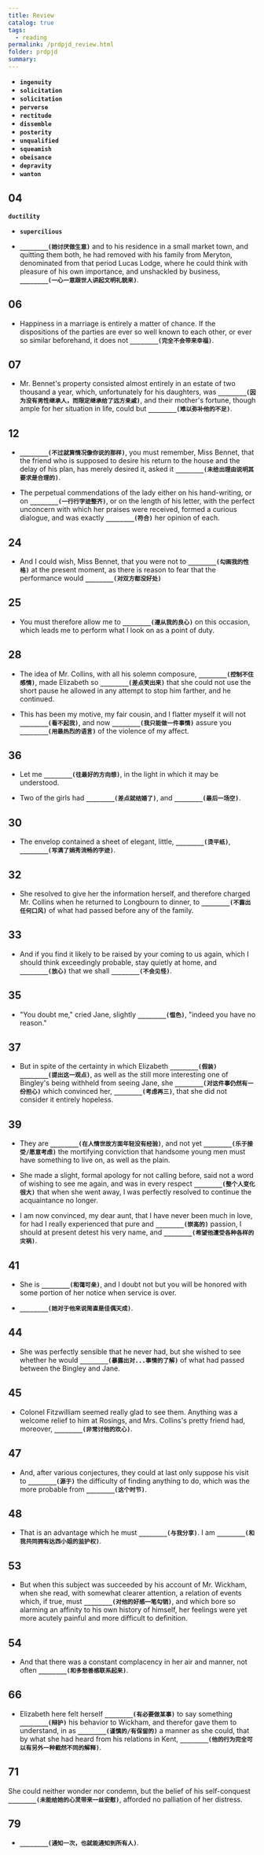 ```yaml
---
title: Review
catalog: true
tags: 
  - reading
permalink: /prdpjd_review.html
folder: prdpjd
summary: 
---
```


-   <b data-toggle="tooltip" data-original-title="{{site.data.glossary.ingenuity}}">`ingenuity`</b>
-   <b data-toggle="tooltip" data-original-title="{{site.data.glossary.solicitation}}">`solicitation`</b>
-   <b data-toggle="tooltip" data-original-title="{{site.data.glossary.solicitation}}">`solicitation`</b>
-   <b data-toggle="tooltip" data-original-title="{{site.data.glossary.perverse}}">`perverse`</b>
-   <b data-toggle="tooltip" data-original-title="{{site.data.glossary.rectitude}}">`rectitude`</b>
-   <b data-toggle="tooltip" data-original-title="{{site.data.glossary.dissemble}}">`dissemble`</b>
-   <b data-toggle="tooltip" data-original-title="{{site.data.glossary.posterity}}">`posterity`</b>
-   <b data-toggle="tooltip" data-original-title="{{site.data.glossary.unqualified}}">`unqualified`</b>
-   <b data-toggle="tooltip" data-original-title="{{site.data.glossary.squeamish}}">`squeamish`</b>
-   <b data-toggle="tooltip" data-original-title="{{site.data.glossary.obeisance}}">`obeisance`</b>
-   <b data-toggle="tooltip" data-original-title="{{site.data.glossary.depravity}}">`depravity`</b>
-   <b data-toggle="tooltip" data-original-title="{{site.data.glossary.wanton}}">`wanton`</b>

## 04

<b data-toggle="tooltip" data-original-title="{{site.data.glossary.ductility}}">`ductility`</b>

-   <b data-toggle="tooltip" data-original-title="{{site.data.glossary.supercilious}}">`supercilious`</b>

- <b data-toggle="tooltip" data-original-title="{{site.data.answers.d04_f}}">`________(她讨厌做生意)`</b> and to his residence in a small market town, and quitting them both, he had removed with his family from Meryton, denominated from that period Lucas Lodge, where he could think with pleasure of his own importance, and unshackled by business, <b data-toggle="tooltip" data-original-title="{{site.data.answers.d04_f2}}">`________(一心一意跟世人讲起文明礼貌来)`</b>.

## 06

- Happiness in a marriage is entirely a matter of chance. If the dispositions of the parties are ever so well known to each other, or ever so similar beforehand, it does not <b data-toggle="tooltip" data-original-title="{{site.data.answers.d05_g}}">`________(完全不会带来幸福)`</b>.

## 07

- Mr. Bennet's property consisted almost entirely in an estate of two thousand a year, which, unfortunately for his daughters, was <b data-toggle="tooltip" data-original-title="{{site.data.answers.d07_h}}">`________(因为没有男性继承人，而限定继承给了远方亲戚)`</b>, and their mother's fortune, though ample for her situation in life, could but <b data-toggle="tooltip" data-original-title="{{site.data.answers.d07_h2}}">`________(难以弥补他的不足)`</b>.


## 12

- <b data-toggle="tooltip" data-original-title="{{site.data.answers.d12_j}}">`________(不过就算情况像你说的那样)`</b>, you must remember, Miss Bennet, that the friend who is supposed to desire his return to the house and the delay of his plan, has merely desired it, asked it <b data-toggle="tooltip" data-original-title="{{site.data.answers.d12_j2}}">`________(未给出理由说明其要求是合理的)`</b>.

- The perpetual commendations of the lady either on his hand-writing, or on <b data-toggle="tooltip" data-original-title="{{site.data.answers.d12_h}}">`________(一行行字迹整齐)`</b>, or on the length of his letter, with the perfect unconcern with which her praises were received, formed a curious dialogue, and was exactly <b data-toggle="tooltip" data-original-title="{{site.data.answers.d12_h2}}">`________(符合)`</b> her opinion of each.

## 24

- And I could wish, Miss Bennet, that you were not to <b data-toggle="tooltip" data-original-title="{{site.data.answers.d24_g}}">`________(勾画我的性格)`</b> at the present moment, as there is reason to fear that the performance would <b data-toggle="tooltip" data-original-title="{{site.data.answers.d24_g2}}">`________(对双方都没好处)`</b>

## 25

- You must therefore allow me to <b data-toggle="tooltip" data-original-title="{{site.data.answers.d25_e}}">`________(遵从我的良心)`</b> on this occasion, which leads me to perform what I look on as a point of duty.

## 28

- The idea of Mr. Collins, with all his solemn composure, <b data-toggle="tooltip" data-original-title="{{site.data.answers.d28_c}}">`________(控制不住感情)`</b>, made Elizabeth so <b data-toggle="tooltip" data-original-title="{{site.data.answers.d28_c2}}">`________(差点笑出来)`</b> that she could not use the short pause he allowed in any attempt to stop him farther, and he continued.


- This has been my motive, my fair cousin, and I flatter myself it will not <b data-toggle="tooltip" data-original-title="{{site.data.answers.d28_g}}">`________(看不起我)`</b>, and now <b data-toggle="tooltip" data-original-title="{{site.data.answers.d28_g2}}">`________(我只能做一件事情)`</b> assure you <b data-toggle="tooltip" data-original-title="{{site.data.answers.d28_g3}}">`________(用最热烈的语言)`</b> of the violence of my affect.

## 36 

- Let me <b data-toggle="tooltip" data-original-title="{{site.data.answers.d36_a}}">`________(往最好的方向想)`</b>, in the light in which it may be understood.

- Two of the girls had <b data-toggle="tooltip" data-original-title="{{site.data.answers.d36_c}}">`________(差点就结婚了)`</b>, and <b data-toggle="tooltip" data-original-title="{{site.data.answers.d36_c2}}">`________(最后一场空)`</b>.

## 30

- The envelop contained a sheet of elegant, little, <b data-toggle="tooltip" data-original-title="{{site.data.answers.d30_f}}">`________(烫平纸)`</b>, <b data-toggle="tooltip" data-original-title="{{site.data.answers.d30_f2}}">`________(写满了娟秀流畅的字迹)`</b>.

## 32

- She resolved to give her the information herself, and therefore charged Mr. Collins when he returned to Longbourn to dinner, to <b data-toggle="tooltip" data-original-title="{{site.data.answers.d32_e}}">`________(不露出任何口风)`</b> of what had passed before any of the family.

## 33

- And if you find it likely to be raised by your coming to us again, which I should think exceedingly probable, stay quietly at home, and <b data-toggle="tooltip" data-original-title="{{site.data.answers.d33_d}}">`________(放心)`</b> that we shall <b data-toggle="tooltip" data-original-title="{{site.data.answers.d33_d2}}">`________(不会见怪)`</b>.

## 35

- "You doubt me," cried Jane, slightly <b data-toggle="tooltip" data-original-title="{{site.data.answers.d35_g}}">`________(愠色)`</b>, "indeed you have no reason."

## 37

- But in spite of the certainty in which Elizabeth <b data-toggle="tooltip" data-original-title="{{site.data.answers.d37_f}}">`________(假装)`</b> <b data-toggle="tooltip" data-original-title="{{site.data.answers.d37_f2}}">`________(提出这一观点)`</b>, as well as the still more interesting one of Bingley's being withheld from seeing Jane, she <b data-toggle="tooltip" data-original-title="{{site.data.answers.d37_f3}}">`________(对这件事仍然有一份担心)`</b> which convinced her, <b data-toggle="tooltip" data-original-title="{{site.data.answers.d37_f4}}">`________(考虑再三)`</b>, that she did not consider it entirely hopeless.

## 39

- They are <b data-toggle="tooltip" data-original-title="{{site.data.answers.d39_f}}">`________(在人情世故方面年轻没有经验)`</b>, and not yet <b data-toggle="tooltip" data-original-title="{{site.data.answers.d39_f2}}">`________(乐于接受/愿意考虑)`</b> the mortifying conviction that handsome young men must have something to live on, as well as the plain.

- She made a slight, formal apology for not calling before, said not a word of wishing to see me again, and was in every respect <b data-toggle="tooltip" data-original-title="{{site.data.answers.d39_c}}">`________(整个人变化很大)`</b> that when she went away, I was perfectly resolved to continue the acquaintance no longer.

- I am now convinced, my dear aunt, that I have never been much in love, for had I really experienced that pure and <b data-toggle="tooltip" data-original-title="{{site.data.answers.d39_d}}">`________(崇高的)`</b> passion, I should at present detest his very name, and <b data-toggle="tooltip" data-original-title="{{site.data.answers.d39_d2}}">`________(希望他遭受各种各样的灾祸)`</b>.

## 41

- She is <b data-toggle="tooltip" data-original-title="{{site.data.answers.d41_h}}">`________(和蔼可亲)`</b>, and I doubt not but you will be honored with some portion of her notice when service is over.

- <b data-toggle="tooltip" data-original-title="{{site.data.answers.d41_f}}">`________(她对于他来说简直是佳偶天成)`</b>.

## 44

- She was perfectly sensible that he never had, but she wished to see whether he would <b data-toggle="tooltip" data-original-title="{{site.data.answers.d44_g}}">`________(暴露出对...事情的了解)`</b> of what had passed between the Bingley and Jane.

## 45

- Colonel Fitzwilliam seemed really glad to see them. Anything was a welcome relief to him at Rosings, and Mrs. Collins's pretty friend had, moreover, <b data-toggle="tooltip" data-original-title="{{site.data.answers.d45_a}}">`________(非常讨他的欢心)`</b>.

## 47

-  And, after various conjectures, they could at last only suppose his visit to <b data-toggle="tooltip" data-original-title="{{site.data.answers.d47_a}}">`________(源于)`</b> the difficulty of finding anything to do, which was the more probable from <b data-toggle="tooltip" data-original-title="{{site.data.answers.d47_a2}}">`________(这个时节)`</b>.


## 48

- That is an advantage which he must <b data-toggle="tooltip" data-original-title="{{site.data.answers.d48_a}}">`________(与我分享)`</b>. I am <b data-toggle="tooltip" data-original-title="{{site.data.answers.d48_a2}}">`________(和我共同拥有达西小姐的监护权)`</b>.

## 53

- But when this subject was succeeded by his account of Mr. Wickham, when she read, with somewhat clearer attention, a relation of events which, if true, must <b data-toggle="tooltip" data-original-title="{{site.data.answers.d53_d}}">`________(对他的好感一笔勾销)`</b>, and which bore so alarming an affinity to his own history of himself, her feelings were yet more acutely painful and more difficult to definition.

## 54

- And that there was a constant complacency in her air and manner, not often <b data-toggle="tooltip" data-original-title="{{site.data.answers.d54_g}}">`________(和多愁善感联系起来)`</b>.

## 66

- Elizabeth here felt herself <b data-toggle="tooltip" data-original-title="{{site.data.answers.d66_e}}">`________(有必要做某事)`</b> to say something <b data-toggle="tooltip" data-original-title="{{site.data.answers.d66_e2}}">`________(辩护)`</b> his behavior to Wickham, and therefor gave them to understand, in as <b data-toggle="tooltip" data-original-title="{{site.data.answers.d66_e3}}">`________(谨慎的/有保留的)`</b> a manner as she could, that by what she had heard from his relations in Kent, <b data-toggle="tooltip" data-original-title="{{site.data.answers.d66_e4}}">`________(他的行为完全可以有另外一种截然不同的解释)`</b>.

## 71

She could neither wonder nor condemn, but the belief of his self-conquest <b data-toggle="tooltip" data-original-title="{{site.data.answers.d71_e}}">`________(未能给她的心灵带来一丝安慰)`</b>, afforded no palliation of her distress.

## 79

- <b data-toggle="tooltip" data-original-title="{{site.data.answers.d79_j}}">`________(通知一次，也就能通知到所有人)`</b>.